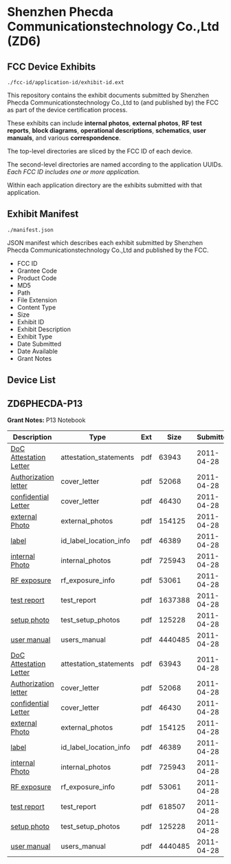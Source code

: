 # Shenzhen Phecda Communicationstechnology Co.,Ltd (ZD6)
## FCC Device Exhibits

```
./fcc-id/application-id/exhibit-id.ext
```

This repository contains the exhibit documents submitted by Shenzhen Phecda Communicationstechnology Co.,Ltd to (and published by) the FCC as part of the device certification process.

These exhibits can include **internal photos**, **external photos**, **RF test reports**, **block diagrams**, **operational descriptions**, **schematics**, **user manuals**, and various **correspondence**.

The top-level directories are sliced by the FCC ID of each device.

The second-level directories are named according to the application UUIDs. *Each FCC ID includes one or more application.*

Within each application directory are the exhibits submitted with that application. 

## Exhibit Manifest

```
./manifest.json
```

JSON manifest which describes each exhibit submitted by Shenzhen Phecda Communicationstechnology Co.,Ltd and published by the FCC.

- FCC ID
- Grantee Code
- Product Code
- MD5
- Path
- File Extension
- Content Type
- Size
- Exhibit ID
- Exhibit Description
- Exhibit Type
- Date Submitted
- Date Available
- Grant Notes

## Device List
## ZD6PHECDA-P13
**Grant Notes:** P13 Notebook

| Description | Type | Ext | Size | Submitted | Available |
| ----------- | ---- | --- | ---- | --------- | --------- |
| [DoC Attestation Letter](ZD6PHECDA-P13/620de165d84b5771fbe5235ac4b12440/1456606.pdf) | attestation_statements | pdf | 63943 | 2011-04-28 | 2011-04-28 |
| [Authorization letter](ZD6PHECDA-P13/620de165d84b5771fbe5235ac4b12440/1456604.pdf) | cover_letter | pdf | 52068 | 2011-04-28 | 2011-04-28 |
| [confidential Letter](ZD6PHECDA-P13/620de165d84b5771fbe5235ac4b12440/1456605.pdf) | cover_letter | pdf | 46430 | 2011-04-28 | 2011-04-28 |
| [external Photo](ZD6PHECDA-P13/620de165d84b5771fbe5235ac4b12440/1456610.pdf) | external_photos | pdf | 154125 | 2011-04-28 | 2011-04-28 |
| [label](ZD6PHECDA-P13/620de165d84b5771fbe5235ac4b12440/1456611.pdf) | id_label_location_info | pdf | 46389 | 2011-04-28 | 2011-04-28 |
| [internal Photo](ZD6PHECDA-P13/620de165d84b5771fbe5235ac4b12440/1456612.pdf) | internal_photos | pdf | 725943 | 2011-04-28 | 2011-04-28 |
| [RF exposure](ZD6PHECDA-P13/620de165d84b5771fbe5235ac4b12440/1456613.pdf) | rf_exposure_info | pdf | 53061 | 2011-04-28 | 2011-04-28 |
| [test report](ZD6PHECDA-P13/620de165d84b5771fbe5235ac4b12440/1456628.pdf) | test_report | pdf | 1637388 | 2011-04-28 | 2011-04-28 |
| [setup photo](ZD6PHECDA-P13/620de165d84b5771fbe5235ac4b12440/1456615.pdf) | test_setup_photos | pdf | 125228 | 2011-04-28 | 2011-04-28 |
| [user manual](ZD6PHECDA-P13/620de165d84b5771fbe5235ac4b12440/1456616.pdf) | users_manual | pdf | 4440485 | 2011-04-28 | 2011-04-28 |
| [DoC Attestation Letter](ZD6PHECDA-P13/92fcd6343b86e4eef1ab5e9ed3afd020/1456606.pdf) | attestation_statements | pdf | 63943 | 2011-04-28 | 2011-04-28 |
| [Authorization letter](ZD6PHECDA-P13/92fcd6343b86e4eef1ab5e9ed3afd020/1456604.pdf) | cover_letter | pdf | 52068 | 2011-04-28 | 2011-04-28 |
| [confidential Letter](ZD6PHECDA-P13/92fcd6343b86e4eef1ab5e9ed3afd020/1456605.pdf) | cover_letter | pdf | 46430 | 2011-04-28 | 2011-04-28 |
| [external Photo](ZD6PHECDA-P13/92fcd6343b86e4eef1ab5e9ed3afd020/1456610.pdf) | external_photos | pdf | 154125 | 2011-04-28 | 2011-04-28 |
| [label](ZD6PHECDA-P13/92fcd6343b86e4eef1ab5e9ed3afd020/1456611.pdf) | id_label_location_info | pdf | 46389 | 2011-04-28 | 2011-04-28 |
| [internal Photo](ZD6PHECDA-P13/92fcd6343b86e4eef1ab5e9ed3afd020/1456612.pdf) | internal_photos | pdf | 725943 | 2011-04-28 | 2011-04-28 |
| [RF exposure](ZD6PHECDA-P13/92fcd6343b86e4eef1ab5e9ed3afd020/1456613.pdf) | rf_exposure_info | pdf | 53061 | 2011-04-28 | 2011-04-28 |
| [test report](ZD6PHECDA-P13/92fcd6343b86e4eef1ab5e9ed3afd020/1456614.pdf) | test_report | pdf | 618507 | 2011-04-28 | 2011-04-28 |
| [setup photo](ZD6PHECDA-P13/92fcd6343b86e4eef1ab5e9ed3afd020/1456615.pdf) | test_setup_photos | pdf | 125228 | 2011-04-28 | 2011-04-28 |
| [user manual](ZD6PHECDA-P13/92fcd6343b86e4eef1ab5e9ed3afd020/1456616.pdf) | users_manual | pdf | 4440485 | 2011-04-28 | 2011-04-28 |

